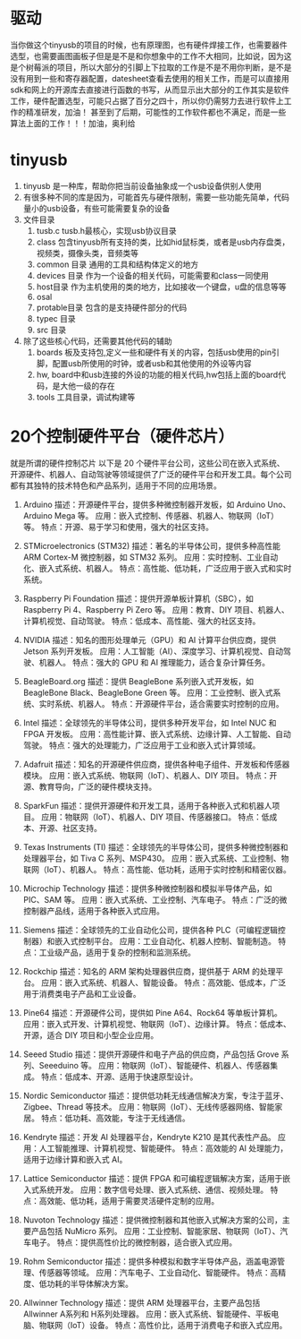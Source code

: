 # 驱动
当你做这个tinyusb的项目的时候，也有原理图，也有硬件焊接工作，也需要器件选型，也需要画图画板子但是是不是和你想象中的工作不大相同，比如说，因为这是个树莓派的项目，所以大部分的引脚上下拉取的工作是不是不用你判断，是不是没有用到一些和寄存器配置，datesheet查看去使用的相关工作，而是可以直接用sdk和网上的开源库去直接进行函数的书写，从而显示出大部分的工作其实是软件工作，硬件配置选型，可能只占据了百分之四十，所以你仍需努力去进行软件上工作的精准研发，加油！
甚至到了后期，可能性的工作软件都也不满足，而是一些算法上面的工作！！！加油，奥利给
# tinyusb
1. tinyusb 是一种库，帮助你把当前设备抽象成一个usb设备供别人使用
2. 有很多种不同的库是因为，可能首先与硬件限制，需要一些功能先简单，代码量小的usb设备，有些可能需要复杂的设备
3. 文件目录
    1. tusb.c tusb.h最核心，实现usb协议目录 
    2. class
       包含tinyusb所有支持的类，比如hid鼠标类，或者是usb内存盘类，视频类，摄像头类，音频类等
    3. common 目录  通用的工具和结构体定义的地方
    4. devices 目录 作为一个设备的相关代码，可能需要和class一同使用
    5. host目录 作为主机使用的类的地方，比如接收一个键盘，u盘的信息等等
    6. osal
    7. protable目录 包含的是支持硬件部分的代码
    8. typec 目录
    9. src 目录 
4. 除了这些核心代码，还需要其他代码的辅助
    1. boards
       板及支持包,定义一些和硬件有关的内容，包括usb使用的pin引脚，配置usb所使用的时钟，或者usb和其他使用的外设等内容
    2. hw,
       board中和usb连接的外设的功能的相关代码,hw包括上面的board代码，是大他一级的存在
    3. tools 工具目录，调试构建等


# 20个控制硬件平台（硬件芯片）
就是所谓的硬件控制芯片
以下是 20 个硬件平台公司，这些公司在嵌入式系统、开源硬件、机器人、自动驾驶等领域提供了广泛的硬件平台和开发工具。每个公司都有其独特的技术特色和产品系列，适用于不同的应用场景。
1. Arduino
    描述：开源硬件平台，提供多种微控制器开发板，如 Arduino Uno、Arduino Mega 等。
    应用：嵌入式控制、传感器、机器人、物联网（IoT）等。
    特点：开源、易于学习和使用，强大的社区支持。

2. STMicroelectronics (STM32)
    描述：著名的半导体公司，提供多种高性能 ARM Cortex-M 微控制器，如 STM32 系列。
    应用：实时控制、工业自动化、嵌入式系统、机器人。
    特点：高性能、低功耗，广泛应用于嵌入式和实时系统。

3. Raspberry Pi Foundation
    描述：提供开源单板计算机（SBC），如 Raspberry Pi 4、Raspberry Pi Zero 等。
    应用：教育、DIY 项目、机器人、计算机视觉、自动驾驶。
    特点：低成本、高性能、强大的社区支持。

4. NVIDIA
    描述：知名的图形处理单元（GPU）和 AI 计算平台供应商，提供 Jetson 系列开发板。
    应用：人工智能（AI）、深度学习、计算机视觉、自动驾驶、机器人。
    特点：强大的 GPU 和 AI 推理能力，适合复杂计算任务。

5. BeagleBoard.org
    描述：提供 BeagleBone 系列嵌入式开发板，如 BeagleBone Black、BeagleBone Green 等。
    应用：工业控制、嵌入式系统、实时系统、机器人。
    特点：开源硬件平台，适合需要实时控制的应用。

6. Intel
    描述：全球领先的半导体公司，提供多种开发平台，如 Intel NUC 和 FPGA 开发板。
    应用：高性能计算、嵌入式系统、边缘计算、人工智能、自动驾驶。
    特点：强大的处理能力，广泛应用于工业和嵌入式计算领域。

7. Adafruit
    描述：知名的开源硬件供应商，提供各种电子组件、开发板和传感器模块。
    应用：嵌入式系统、物联网（IoT）、机器人、DIY 项目。
    特点：开源、教育导向，广泛的硬件模块支持。

8. SparkFun
    描述：提供开源硬件和开发工具，适用于各种嵌入式和机器人项目。
    应用：物联网（IoT）、机器人、DIY 项目、传感器接口。
    特点：低成本、开源、社区支持。

9. Texas Instruments (TI)
    描述：全球领先的半导体公司，提供多种微控制器和处理器平台，如 Tiva C 系列、MSP430。
    应用：嵌入式系统、工业控制、物联网（IoT）、机器人。
    特点：高性能、低功耗，适用于实时控制和精密仪器。

10. Microchip Technology
    描述：提供多种微控制器和模拟半导体产品，如 PIC、SAM 等。
    应用：嵌入式系统、工业控制、汽车电子。
    特点：广泛的微控制器产品线，适用于各种嵌入式应用。

11. Siemens
    描述：全球领先的工业自动化公司，提供各种 PLC（可编程逻辑控制器）和嵌入式控制平台。
    应用：工业自动化、机器人控制、智能制造。
    特点：工业级产品，适用于复杂的控制和监测系统。

12. Rockchip
    描述：知名的 ARM 架构处理器供应商，提供基于 ARM 的处理平台。
    应用：嵌入式系统、机器人、智能设备。
    特点：高效能、低成本，广泛用于消费类电子产品和工业设备。

13. Pine64
    描述：开源硬件公司，提供如 Pine A64、Rock64 等单板计算机。
    应用：嵌入式开发、计算机视觉、物联网（IoT）、边缘计算。
    特点：低成本、开源，适合 DIY 项目和小型企业应用。

14. Seeed Studio
    描述：提供开源硬件和电子产品的供应商，产品包括 Grove 系列、Seeeduino 等。
    应用：物联网（IoT）、智能硬件、机器人、传感器集成。
    特点：低成本、开源、适用于快速原型设计。

15. Nordic Semiconductor
    描述：提供低功耗无线通信解决方案，专注于蓝牙、Zigbee、Thread 等技术。
    应用：物联网（IoT）、无线传感器网络、智能家居。
    特点：低功耗、高效能，专注于无线通信。

16. Kendryte
    描述：开发 AI 处理器平台，Kendryte K210 是其代表性产品。
    应用：人工智能推理、计算机视觉、智能硬件。
    特点：高效能的 AI 处理能力，适用于边缘计算和嵌入式 AI。

17. Lattice Semiconductor
    描述：提供 FPGA 和可编程逻辑解决方案，适用于嵌入式系统开发。
    应用：数字信号处理、嵌入式系统、通信、视频处理。
    特点：高效能、低功耗，适用于需要灵活硬件定制的应用。

18. Nuvoton Technology
    描述：提供微控制器和其他嵌入式解决方案的公司，主要产品包括 NuMicro 系列。
    应用：工业控制、智能家居、物联网（IoT）、汽车电子。
    特点：提供高性价比的微控制器，适合嵌入式应用。

19. Rohm Semiconductor
    描述：提供多种模拟和数字半导体产品，涵盖电源管理、传感器等领域。
    应用：汽车电子、工业自动化、智能硬件。
    特点：高精度、低功耗的半导体解决方案。

20. Allwinner Technology
    描述：提供 ARM 处理器平台，主要产品包括 Allwinner A系列和 H系列处理器。
    应用：嵌入式系统、智能硬件、平板电脑、物联网（IoT）设备。
    特点：高性价比，适用于消费电子和嵌入式应用。
